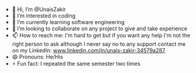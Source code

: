 - 👋 Hi, I’m @UnaisZakir
- 👀 I’m interested in coding 
- 🌱 I’m currently learning software engineering 
- 💞️ I’m looking to collaborate on any project to give and take experience
- 📫 How to reach me: I'm hard to get but if you want any help I'm not the right person to ask although I never say no to any support contact me on my
  LinkedIn: www.linkedin.com/in/unais-zakir-34579a287
- 😄 Pronouns: He/His
- ⚡ Fun fact: I repeated the same semester two times 

<!---
UnaisZakir/UnaisZakir is a ✨ special ✨ repository because its `README.md` (this file) appears on your GitHub profile.
You can click the Preview link to take a look at your changes.
--->
